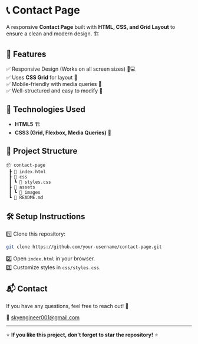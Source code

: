 # 📞 Contact Page  

A responsive **Contact Page** built with **HTML, CSS, and Grid Layout** to ensure a clean and modern design. 🏗️  

## 📌 Features  
✅ Responsive Design (Works on all screen sizes) 📱💻  
✅ Uses **CSS Grid** for layout 🎨  
✅ Mobile-friendly with media queries 📏  
✅ Well-structured and easy to modify 🔧  

## 🚀 Technologies Used  
- **HTML5** 🏗️  
- **CSS3 (Grid, Flexbox, Media Queries)** 🎨  

## 📂 Project Structure  
```
📦 contact-page  
 ┣ 📜 index.html  
 ┣ 📂 css  
 ┃ ┗ 📜 styles.css  
 ┣ 📂 assets  
 ┃ ┗ 📂 images  
 ┗ 📜 README.md  
```

## 🛠️ Setup Instructions  
1️⃣ Clone this repository:  
   ```sh
   git clone https://github.com/your-username/contact-page.git
   ```  
2️⃣ Open `index.html` in your browser.  
3️⃣ Customize styles in `css/styles.css`.  

## 📬 Contact  
If you have any questions, feel free to reach out! 📩  

📧 skyengineer001@gmail.com

---

⭐ **If you like this project, don't forget to star the repository!** ⭐  
